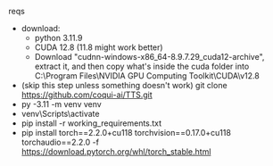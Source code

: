 reqs
- download:
    - python 3.11.9
    - CUDA 12.8 (11.8 might work better)
    - Download "cudnn-windows-x86_64-8.9.7.29_cuda12-archive", extract it, and then copy what's inside the cuda folder into C:\Program Files\NVIDIA GPU Computing Toolkit\CUDA\v12.8
- (skip this step unless something doesn't work) git clone https://github.com/coqui-ai/TTS.git 
- py -3.11 -m venv venv
- venv\Scripts\activate
- pip install -r working_requirements.txt
- pip install torch==2.2.0+cu118 torchvision==0.17.0+cu118 torchaudio==2.2.0 -f https://download.pytorch.org/whl/torch_stable.html